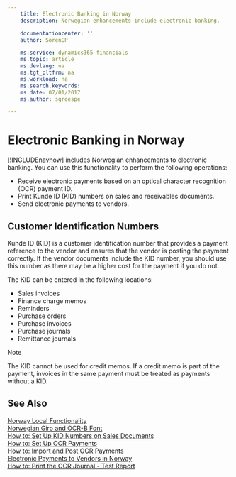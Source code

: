 ```yaml
---
    title: Electronic Banking in Norway
    description: Norwegian enhancements include electronic banking.

    documentationcenter: ''
    author: SorenGP

    ms.service: dynamics365-financials
    ms.topic: article
    ms.devlang: na
    ms.tgt_pltfrm: na
    ms.workload: na
    ms.search.keywords:
    ms.date: 07/01/2017
    ms.author: sgroespe

---
```

# Electronic Banking in Norway
[!INCLUDE[navnow](../../includes/navnow_md.md)] includes Norwegian enhancements to electronic banking. You can use this functionality to perform the following operations:  

- Receive electronic payments based on an optical character recognition (OCR) payment ID.  
- Print Kunde ID (KID) numbers on sales and receivables documents.  
- Send electronic payments to vendors.  

## Customer Identification Numbers  
 Kunde ID (KID) is a customer identification number that provides a payment reference to the vendor and ensures that the vendor is posting the payment correctly. If the vendor documents include the KID number, you should use this number as there may be a higher cost for the payment if you do not.  

 The KID can be entered in the following locations:  

- Sales invoices  
- Finance charge memos  
- Reminders  
- Purchase orders  
- Purchase invoices  
- Purchase journals  
- Remittance journals  

> [!NOTE]  
>  The KID cannot be used for credit memos. If a credit memo is part of the payment, invoices in the same payment must be treated as payments without a KID.  

## See Also  
 [Norway Local Functionality](norway-local-functionality.md)   
 [Norwegian Giro and OCR-B Font](norwegian-giro-and-ocr-b-font.md)   
 [How to: Set Up KID Numbers on Sales Documents](how-to-set-up-kid-numbers-on-sales-documents.md)   
 [How to: Set Up OCR Payments](how-to-set-up-ocr-payments.md)   
 [How to: Import and Post OCR Payments](how-to-import-and-post-ocr-payments.md)   
 [Electronic Payments to Vendors in Norway](electronic-payments-to-vendors-in-norway.md)   
 [How to: Print the OCR Journal - Test Report](how-to-print-the-ocr-journal-test-report.md)
